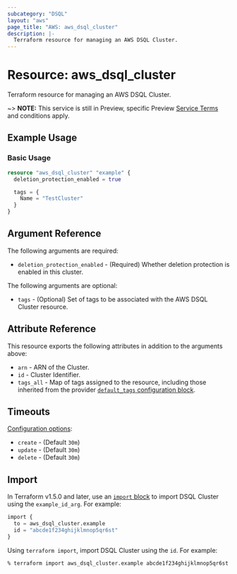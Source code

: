 ```yaml
---
subcategory: "DSQL"
layout: "aws"
page_title: "AWS: aws_dsql_cluster"
description: |-
  Terraform resource for managing an AWS DSQL Cluster.
---
```


# Resource: aws_dsql_cluster

Terraform resource for managing an AWS DSQL Cluster.

~> **NOTE:** This service is still in Preview, specific Preview [Service Terms](https://aws.amazon.com/service-terms/) and conditions apply.

## Example Usage

### Basic Usage

```terraform
resource "aws_dsql_cluster" "example" {
  deletion_protection_enabled = true

  tags = {
    Name = "TestCluster"
  }
}
```

## Argument Reference

The following arguments are required:

* `deletion_protection_enabled` - (Required) Whether deletion protection is enabled in this cluster.

The following arguments are optional:

* `tags` - (Optional) Set of tags to be associated with the AWS DSQL Cluster resource.

## Attribute Reference

This resource exports the following attributes in addition to the arguments above:

* `arn` - ARN of the Cluster.
* `id` - Cluster Identifier.
* `tags_all` - Map of tags assigned to the resource, including those inherited from the provider [`default_tags` configuration block](/docs/providers/aws/index.html#default_tags-configuration-block).

## Timeouts

[Configuration options](https://developer.hashicorp.com/terraform/language/resources/syntax#operation-timeouts):

* `create` - (Default `30m`)
* `update` - (Default `30m`)
* `delete` - (Default `30m`)

## Import

In Terraform v1.5.0 and later, use an [`import` block](https://developer.hashicorp.com/terraform/language/import) to import DSQL Cluster using the `example_id_arg`. For example:

```terraform
import {
  to = aws_dsql_cluster.example
  id = "abcde1f234ghijklmnop5qr6st"
}
```

Using `terraform import`, import DSQL Cluster using the `id`. For example:

```console
% terraform import aws_dsql_cluster.example abcde1f234ghijklmnop5qr6st
```

